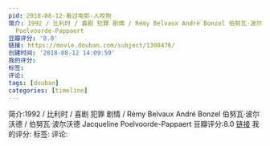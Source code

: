 ```yaml
---
pid: 2018-08-12-看过电影-人咬狗
简介: 1992 / 比利时 / 喜剧 犯罪 剧情 / Rémy Belvaux André Bonzel 伯努瓦·波尔沃德 / 伯努瓦·波尔沃德 Jacqueline
  Poelvoorde-Pappaert
豆瓣评分: '8.0'
链接: https://movie.douban.com/subject/1308476/
创建时间: '2018-08-12 14:09:59'
我的评分:
标签:
评论:
tags: [douban]
categories: [timeline]
---
```

简介:1992 / 比利时 / 喜剧 犯罪 剧情 / Rémy Belvaux André Bonzel 伯努瓦·波尔沃德 / 伯努瓦·波尔沃德 Jacqueline Poelvoorde-Pappaert
豆瓣评分:8.0
[链接](https://movie.douban.com/subject/1308476/)
我的评分:
标签:
评论:
